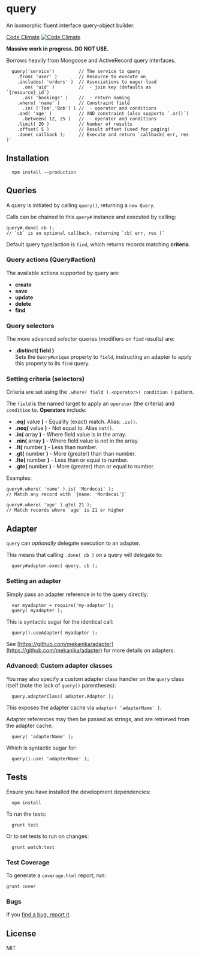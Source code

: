 # query

  An isomorphic fluent interface query-object builder.

  [Code Climate](https://codeclimate.com/github/mekanika/query) [![Code Climate](https://codeclimate.com/github/mekanika/query.png)](https://codeclimate.com/github/mekanika/query)

  **Massive work in progress. DO NOT USE.**

  Borrows heavily from Mongoose and ActiveRecord query interfaces.

      query('service')         // The service to query
        .from( 'user' )        // Resource to execute on
        .includes( 'orders' )  // Associations to eager-load
          .on( 'uid' )         //  - join key (defaults as `{resource}_id`)
          .as( 'bookings' )    //  - return naming
        .where( 'name' )       // Constraint field
          .in( ['Tom','Bob'] ) //  - operator and conditions
        .and( 'age' )          // AND constraint (also supports `.or()`)
          .between( 12, 25 )   //  - operator and conditions
        .limit( 20 )           // Number of results
        .offset( 5 )           // Result offset (used for paging)
        .done( callback );     // Execute and return `callback( err, res )`


## Installation

      npm install --production


## Queries

  A query is initiated by calling `query()`, returning a `new Query`.

  Calls can be chained to this `query#` instance and executed by calling:

    query#.done( cb );
    // `cb` is an optional callback, returning `cb( err, res )`

  Default query type/action is `find`, which returns records matching **criteria**.

### Query actions (Query#action)

  The available actions supported by query are:

  - **create**
  - **save**
  - **update**
  - **delete**
  - **find**


### Query selectors

  The more advanced _selector_ queries (modifiers on `find` results) are:

  - **.distinct( field )**  
    Sets the `Query#unique` property to `field`, instructing an adapter to apply this property to its `find` query.


### Setting criteria (selectors)

  Criteria are set using the `.where( field ).<operator>( condition )` pattern.

  The `field` is the named target to apply an `operator` (the criteria) and `condition` to. **Operators** include:

  * **.eq(** value **)** - Equality (exact) match. Alias: `.is()`.
  * **.neq(** value **)** - Not equal to. Alias `not()`.
  * **.in(** array **)** - Where field value is in the array.
  * **.nin(** array **)** - Where field value is _not_ in the array.
  * **.lt(** number **)** - Less than number.
  * **.gt(** number **)** - More (greater) than than number.
  * **.lte(** number **)** - Less than or equal to number.
  * **.gte(** number **)** - More (greater) than or equal to number.

Examples:

    query#.where( 'name' ).is( 'Mordecai' );
    // Match any record with `{name: 'Mordecai'}`

    query#.where( 'age' ).gte( 21 );
    // Match records where `age` is 21 or higher


## Adapter

  `query` can _optionally_ delegate execution to an adapter.

  This means that calling `.done( cb )` on a query will delegate to:

      query#adapter.exec( query, cb );

### Setting an adapter

  Simply pass an adapter reference in to the query directly:

      var myadapter = require('my-adapter');
      query( myadapter );

  This is syntactic sugar for the identical call:

      query().useAdapter( myadapter );

  See [https://github.com/mekanika/adapter](https://github.com/mekanika/adapter) for more details on adapters.

### Advanced: Custom adapter classes

  You may also specify a custom adapter class handler on the `query` class itself (note the lack of `query()` parentheses):

      query.adapterClass( adapter.Adapter );

  This exposes the adapter cache via `adapter( 'adapterName' )`.

  Adapter references may then be passed as strings, and are retrieved from the adapter cache:

      query( 'adapterName' );

  Which is syntactic sugar for:

      query().use( 'adapterName' );


## Tests

  Ensure you have installed the development dependencies:

      npm install

  To run the tests:

      grunt test

  Or to set tests to run on changes:

      grunt watch:test


### Test Coverage
To generate a `coverage.html` report, run:

    grunt cover

### Bugs
If you [find a bug, report it](https://github.com/mekanika/query/issues).

## License

  MIT
